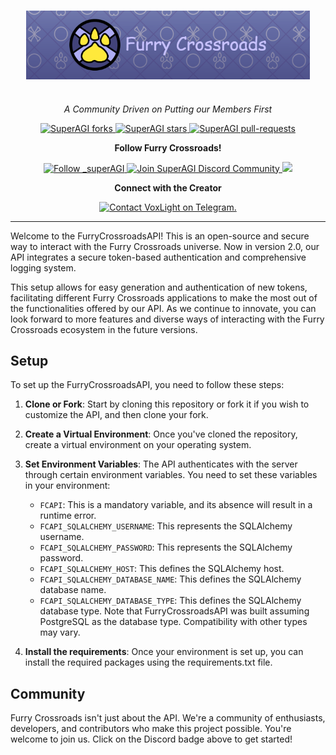 <p align="center" style="padding: 25px">
  <a href="https://github.com/Furry-Crossroads/FurryCrossroadsAPI">
    <img src="./app/static/logo_header.png" alt="Furry Crossroads Logo" style="vertical-align: middle">
  </a>
</p>


<p align="center"><i>A Community Driven on Putting our Members First</i></p>

<p align="center">
  <a href="https://github.com/Furry-Crossroads/FurryCrossroadsAPI/fork" target="blank">
    <img src="https://img.shields.io/github/forks/Furry-Crossroads/FurryCrossroadsAPI?style=for-the-badge" alt="SuperAGI forks"/>
  </a>
  <a href="https://github.com/Furry-Crossroads/FurryCrossroadsAPI/stargazers" target="blank">
    <img src="https://img.shields.io/github/stars/Furry-Crossroads/FurryCrossroadsAPI?style=for-the-badge" alt="SuperAGI stars"/>
  </a>
  <a href="https://github.com/Furry-Crossroads/FurryCrossroadsAPI/pulls" target="blank">
    <img src="https://img.shields.io/github/issues-pr/Furry-Crossroads/FurryCrossroadsAPI?style=for-the-badge" alt="SuperAGI pull-requests"/>
  </a>
</p>

<p align="center"><b>Follow Furry Crossroads! </b></p>

<p align="center">
  <a href="https://twitter.com/FurryCrossroads" target="blank">
    <img src="https://img.shields.io/twitter/follow/FurryCrossroads?label=Follow: Furry Crossroads&style=social" alt="Follow _superAGI"/>
  </a>
  <a href="https://discord.gg/ryydwvjtj2" target="blank">
    <img src="https://img.shields.io/discord/959444547199434772?label=Join%20Furry%20Crossroads&logo=discord&style=social" alt="Join SuperAGI Discord Community"/>
  </a>
  <a href="https://furrycrossroads.com" target="_blank"><img src="https://img.shields.io/twitter/url?label=Furry%20Crossroads%20Website&logo=website&style=social&url=https://github.com/Furry-Crossroads/FurryCrossroadsAPI"/></a>
</p>

<p align="center"><b>Connect with the Creator </b></p>

<p align="center">
  <a href="https://twitter.com/ishaanbhola" target="blank">
    <a href="https://t.me/voxlight" target="_blank"><img src="https://img.shields.io/twitter/url?label=Telegram&logo=Telegram&style=social&url=https://github.com/Furry-Crossroads/FurryCrossroadsAPI" alt="Contact VoxLight on Telegram."/></a>
  </a>
</p>

<hr>

Welcome to the FurryCrossroadsAPI! This is an open-source and secure way to interact with the Furry Crossroads universe. Now in version 2.0, our API integrates a secure token-based authentication and comprehensive logging system.

This setup allows for easy generation and authentication of new tokens, facilitating different Furry Crossroads applications to make the most out of the functionalities offered by our API. As we continue to innovate, you can look forward to more features and diverse ways of interacting with the Furry Crossroads ecosystem in the future versions.

## Setup

To set up the FurryCrossroadsAPI, you need to follow these steps:

1. **Clone or Fork**: Start by cloning this repository or fork it if you wish to customize the API, and then clone your fork.

2. **Create a Virtual Environment**: Once you've cloned the repository, create a virtual environment on your operating system.

3. **Set Environment Variables**: The API authenticates with the server through certain environment variables. You need to set these variables in your environment:

    - `FCAPI`: This is a mandatory variable, and its absence will result in a runtime error.
    - `FCAPI_SQLALCHEMY_USERNAME`: This represents the SQLAlchemy username.
    - `FCAPI_SQLALCHEMY_PASSWORD`: This represents the SQLAlchemy password.
    - `FCAPI_SQLALCHEMY_HOST`: This defines the SQLAlchemy host.
    - `FCAPI_SQLALCHEMY_DATABASE_NAME`: This defines the SQLAlchemy database name.
    - `FCAPI_SQLALCHEMY_DATABASE_TYPE`: This defines the SQLAlchemy database type. Note that FurryCrossroadsAPI was built assuming PostgreSQL as the database type. Compatibility with other types may vary.

4. **Install the requirements**: Once your environment is set up, you can install the required packages using the requirements.txt file.

## Community

Furry Crossroads isn't just about the API. We're a community of enthusiasts, developers, and contributors who make this project possible. You're welcome to join us. Click on the Discord badge above to get started!

